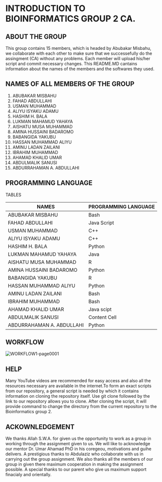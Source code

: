 # INTRODUCTION TO BIOINFORMATICS GROUP 2 CA.

## ABOUT THE GROUP
This group contains 15 members, which is headed by Abubakar Misbahu, we collaborate with each other to make sure that we successefully do the assingment (CA) without any problems. Each member will upload his/her script and commit necessary changes. This README.MD cantains information about the names of the members and the softwares they used. 

## NAMES OF ALL MEMBERS OF THE GROUP


1. ABUBAKAR MISBAHU  
2. FAHAD ABDULLAHI
3. USMAN MUHAMMAD  
4. ALIYU ISYAKU ADAMU  
5. HASHIM H. BALA 
6. LUKMAN MAHAMUD YAHAYA
7. AISHATU MUSA MUHAMMAD 
8. AMINA HUSSAINI BADAROMO  
9. BABANGIDA YAKUBU 
10. HASSAN MUHAMMAD ALIYU 
11. AMINU LADAN ZAILANI 
12. IBRAHIM MUHAMMAD 
13. AHAMAD KHALID UMAR 
14. ABDULMALIK SANUSI
15. ABDURRAHAMAN A. ABDULLAHI

## PROGRAMMING LANGUAGE
 
TABLES
 
| NAMES  | PROGRAMMING LANGUAGE |
| ------------- | ------------- |
|  ABUBAKAR MISBAHU  | Bash  |
|FAHAD ABDULLAHI  | Java Script  | 
| USMAN MUHAMMAD    | C++  |
| ALIYU ISYAKU ADAMU  |C++  |  
| HASHIM H. BALA   | Python  |
|LUKMAN MAHAMUD YAHAYA | Java  |  
|AISHATU MUSA MUHAMMAD   | R  |
|AMINA HUSSAINI BADAROMO   | Python  | 
| BABANGIDA YAKUBU   | R  |
| HASSAN MUHAMMAD ALIYU  | Python  |  
|AMINU LADAN ZAILANI   |Bash  |
| IBRAHIM MUHAMMAD   | Bash  | 
|AHAMAD KHALID UMAR  | Java scipt  |  
| ABDULMALIK SANUSI  | Content Cell  |
| ABDURRAHAMAN A. ABDULLAHI  | Python  |

## WORKFLOW
![WORKFLOW1-page0001](https://user-images.githubusercontent.com/95080134/144319802-7063b8a2-c666-49b6-bd07-34f268284ae8.jpg)


## HELP

Many YouTube videos are recommended for easy access and also all the resources necessary are available in the internet.To form an exact scripts from our repository, a general script is needed by which it contains information on cloning the repository itself. Use git clone followed by the link to our repository allows you to clone. After cloning the script, it will provide command to change the directory from the current repository to the Bioinformatics group 2.


## ACKOWNLEDGEMENT 
We thanks Allah S.W.A. for given us the opportunity to work as a group in working through the assignment given to us. We will like to acknowledge our mentor Dr. Umar Ahamad PhD in his coregeou, motivations and guihe delivers. A prestigious thanks to Abdulaziz who collaborate with us in carrying out the group assignment. We also thanks all the members of our group in given there maximum cooperation in making the assignment possible. A special thanks to our parent who give us maximum support finacialy and orientally.










 
 
 
 
 


